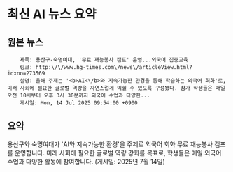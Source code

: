# 최신 AI 뉴스 요약

## 원본 뉴스
		제목: 용산구-숙명여대, '무료 재능봉사 캠프' 운영...외국어 집중교육
		링크: http:\/\/www.hg-times.com\/news\/articleView.html?idxno=273569
		설명: 올해 주제는 '<b>AI<\/b>와 지속가능한 환경을 통해 학습하는 외국어 회화'로, 미래 사회에 필요한 글로벌 역량을 자연스럽게 익힐 수 있도록 구성됐다. 참가 학생들은 매일 오전 10시부터 오후 3시 30분까지 외국어 수업과 다양한... 
		게시일: Mon, 14 Jul 2025 09:54:00 +0900


## 요약
용산구와 숙명여대가 'AI와 지속가능한 환경'을 주제로 외국어 회화 무료 재능봉사 캠프를 운영합니다. 미래 사회에 필요한 글로벌 역량 강화를 목표로, 학생들은 매일 외국어 수업과 다양한 활동에 참여합니다. (게시일: 2025년 7월 14일)

